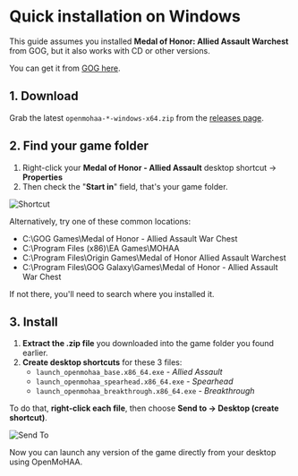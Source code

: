 # Quick installation on Windows

This guide assumes you installed **Medal of Honor: Allied Assault Warchest** from GOG, but it also works with CD or other versions.

You can get it from [GOG here](https://www.gog.com/en/game/medal_of_honor_allied_assault_war_chest).

## 1. Download

Grab the latest `openmohaa-*-windows-x64.zip` from the [releases page](https://github.com/openmoh/openmohaa/releases).

## 2. Find your game folder

1. Right-click your **Medal of Honor - Allied Assault** desktop shortcut → **Properties**
2. Then check the "**Start in**" field, that's your game folder.

![Shortcut](screenshots/install_guide/windows_installation_shortcut.png)

Alternatively, try one of these common locations:
- C:\GOG Games\Medal of Honor - Allied Assault War Chest
- C:\Program Files (x86)\EA Games\MOHAA
- C:\Program Files\Origin Games\Medal of Honor Allied Assault Warchest
- C:\Program Files\GOG Galaxy\Games\Medal of Honor - Allied Assault War Chest

If not there, you'll need to search where you installed it.

## 3. Install

1. **Extract the .zip file** you downloaded into the game folder you found earlier.
2. **Create desktop shortcuts** for these 3 files:
    * `launch_openmohaa_base.x86_64.exe` - *Allied Assault*
    * `launch_openmohaa_spearhead.x86_64.exe` - *Spearhead*
    * `launch_openmohaa_breakthrough.x86_64.exe` - *Breakthrough*

To do that, **right-click each file**, then choose **Send to → Desktop (create shortcut)**.

![Send To](screenshots/install_guide/windows_installation_sendto.png)

Now you can launch any version of the game directly from your desktop using OpenMoHAA.
